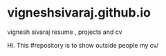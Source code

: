# vigneshsivaraj.github.io
vignesh sivaraj resume , projects and cv

Hi.
This #repository is to show outside people my cv/
